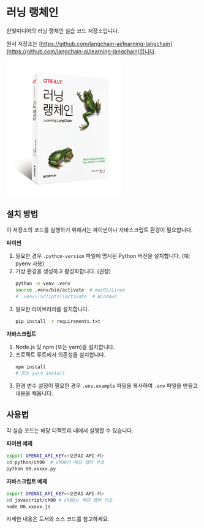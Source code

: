 # 러닝 랭체인

한빛미디어의 러닝 랭체인 실습 코드 저장소입니다.

원서 저장소는 [https://github.com/langchain-ai/learning-langchain](https://github.com/langchain-ai/learning-langchain)입니다.

<img src="./cover.png" width="300px">

## 설치 방법

이 저장소의 코드를 실행하기 위해서는 파이썬이나 자바스크립트 환경이 필요합니다.

**파이썬**

1.  필요한 경우 `.python-version` 파일에 명시된 Python 버전을 설치합니다. (예: pyenv 사용)
2.  가상 환경을 생성하고 활성화합니다. (권장)
    ```bash
    python -m venv .venv
    source .venv/bin/activate  # macOS/Linux
    # .venv\\Scripts\\activate  # Windows
    ```
3.  필요한 라이브러리를 설치합니다.
    ```bash
    pip install -r requirements.txt
    ```

**자바스크립트**

1.  Node.js 및 npm (또는 yarn)을 설치합니다.
2.  프로젝트 루트에서 의존성을 설치합니다.
    ```bash
    npm install
    # 또는 yarn install
    ```
3.  환경 변수 설정이 필요한 경우 `.env.example` 파일을 복사하여 `.env` 파일을 만들고 내용을 채웁니다.


## 사용법

각 실습 코드는 해당 디렉토리 내에서 실행할 수 있습니다.

**파이썬 예제**

```bash
export OPENAI_API_KEY=<오픈AI-API-키>
cd python/ch00  # ch00는 해당 챕터 번호
python 00.xxxxx.py
```

**자바스크립트 예제**

```bash
export OPENAI_API_KEY=<오픈AI-API-키>
cd javascript/ch00 # ch00는 해당 챕터 번호
node 00.xxxxx.js
```

자세한 내용은 도서와 소스 코드를 참고하세요. 